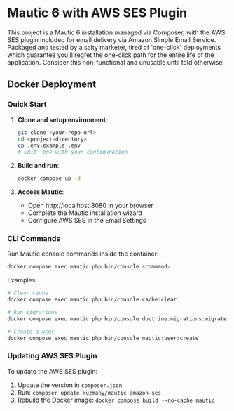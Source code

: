 # Mautic 6 with AWS SES Plugin

This project is a Mautic 6 installation managed via Composer, with the AWS SES plugin included for email delivery via Amazon Simple Email Service. Packaged and tested by a salty marketer, tired of 'one-click' deployments which guarantee you'll regret the one-click path for the entire life of the application. 
Consider this non-functional and unusable until told otherwise.

## Docker Deployment

### Quick Start

1. **Clone and setup environment**:
   ```bash
   git clone <your-repo-url>
   cd <project-directory>
   cp .env.example .env
   # Edit .env with your configuration
   ```

2. **Build and run**:
   ```bash
   docker compose up -d
   ```

3. **Access Mautic**:
   - Open http://localhost:8080 in your browser
   - Complete the Mautic installation wizard
   - Configure AWS SES in the Email Settings

### CLI Commands

Run Mautic console commands inside the container:
```bash
docker compose exec mautic php bin/console <command>
```

Examples:
```bash
# Clear cache
docker compose exec mautic php bin/console cache:clear

# Run migrations
docker compose exec mautic php bin/console doctrine:migrations:migrate

# Create a user
docker compose exec mautic php bin/console mautic:user:create
```

### Updating AWS SES Plugin

To update the AWS SES plugin:
1. Update the version in `composer.json`
2. Run: `composer update kuzmany/mautic-amazon-ses`
3. Rebuild the Docker image: `docker compose build --no-cache mautic`
